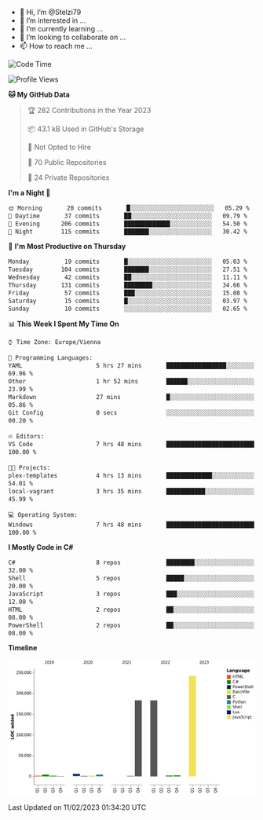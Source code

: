 - 👋 Hi, I’m @Stelzi79
- 👀 I’m interested in ...
- 🌱 I’m currently learning ...
- 💞️ I’m looking to collaborate on ...
- 📫 How to reach me ...

<!--START_SECTION:waka-->
![Code Time](http://img.shields.io/badge/Code%20Time-829%20hrs%2014%20mins-blue)

![Profile Views](http://img.shields.io/badge/Profile%20Views-22-blue)

**🐱 My GitHub Data** 

> 🏆 282 Contributions in the Year 2023
 > 
> 📦 43.1 kB Used in GitHub's Storage 
 > 
> 🚫 Not Opted to Hire
 > 
> 📜 70 Public Repositories 
 > 
> 🔑 24 Private Repositories  
 > 
**I'm a Night 🦉** 

```text
🌞 Morning       20 commits       █░░░░░░░░░░░░░░░░░░░░░░░░   05.29 % 
🌆 Daytime       37 commits       ██░░░░░░░░░░░░░░░░░░░░░░░   09.79 % 
🌃 Evening      206 commits       █████████████░░░░░░░░░░░░   54.50 % 
🌙 Night        115 commits       ███████░░░░░░░░░░░░░░░░░░   30.42 % 

```
📅 **I'm Most Productive on Thursday** 

```text
Monday          19 commits       █░░░░░░░░░░░░░░░░░░░░░░░░   05.03 % 
Tuesday        104 commits       ███████░░░░░░░░░░░░░░░░░░   27.51 % 
Wednesday       42 commits       ██░░░░░░░░░░░░░░░░░░░░░░░   11.11 % 
Thursday       131 commits       ████████░░░░░░░░░░░░░░░░░   34.66 % 
Friday          57 commits       ███░░░░░░░░░░░░░░░░░░░░░░   15.08 % 
Saturday        15 commits       █░░░░░░░░░░░░░░░░░░░░░░░░   03.97 % 
Sunday          10 commits       ░░░░░░░░░░░░░░░░░░░░░░░░░   02.65 % 

```


📊 **This Week I Spent My Time On** 

```text
⌚︎ Time Zone: Europe/Vienna

💬 Programming Languages: 
YAML                     5 hrs 27 mins       █████████████████░░░░░░░░   69.96 % 
Other                    1 hr 52 mins        ██████░░░░░░░░░░░░░░░░░░░   23.99 % 
Markdown                 27 mins             █░░░░░░░░░░░░░░░░░░░░░░░░   05.86 % 
Git Config               0 secs              ░░░░░░░░░░░░░░░░░░░░░░░░░   00.20 % 

🔥 Editors: 
VS Code                  7 hrs 48 mins       █████████████████████████   100.00 % 

🐱‍💻 Projects: 
plex-templates           4 hrs 13 mins       █████████████░░░░░░░░░░░░   54.01 % 
local-vagrant            3 hrs 35 mins       ███████████░░░░░░░░░░░░░░   45.99 % 

💻 Operating System: 
Windows                  7 hrs 48 mins       █████████████████████████   100.00 % 

```

**I Mostly Code in C#** 

```text
C#                       8 repos             ████████░░░░░░░░░░░░░░░░░   32.00 % 
Shell                    5 repos             █████░░░░░░░░░░░░░░░░░░░░   20.00 % 
JavaScript               3 repos             ███░░░░░░░░░░░░░░░░░░░░░░   12.00 % 
HTML                     2 repos             ██░░░░░░░░░░░░░░░░░░░░░░░   08.00 % 
PowerShell               2 repos             ██░░░░░░░░░░░░░░░░░░░░░░░   08.00 % 

```


**Timeline**

![Chart not found](https://raw.githubusercontent.com/Stelzi79/Stelzi79/main/charts/bar_graph.png) 


 Last Updated on 11/02/2023 01:34:20 UTC
<!--END_SECTION:waka-->

<!---
Stelzi79/Stelzi79 is a ✨ special ✨ repository because its `README.md` (this file) appears on your GitHub profile.
You can click the Preview link to take a look at your changes.
--->
